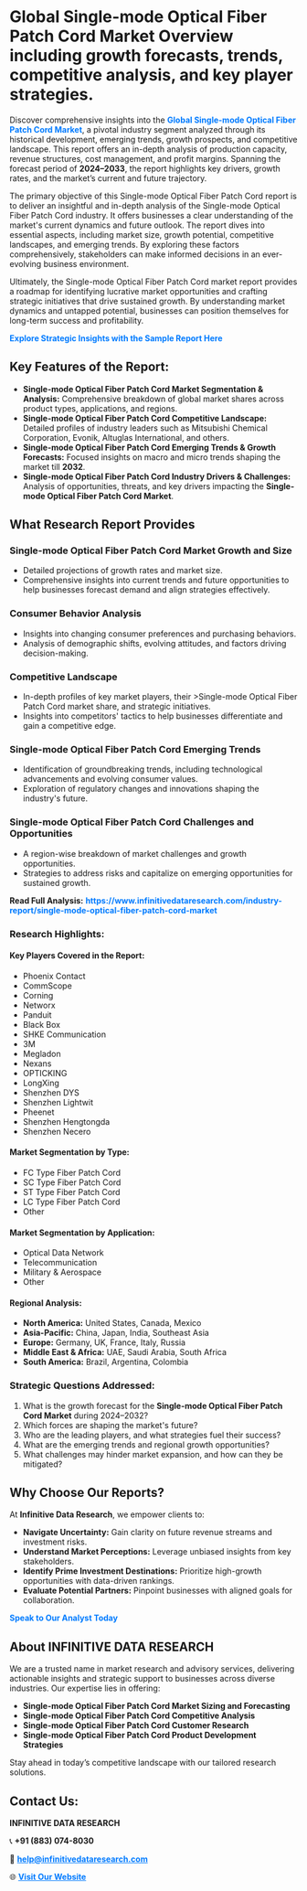<h1>Global Single-mode Optical Fiber Patch Cord Market Overview including growth forecasts, trends, competitive analysis, and key player strategies.</h1>
<p>
Discover comprehensive insights into the 
<a href="https://www.infinitivedataresearch.com/industry-report/single-mode-optical-fiber-patch-cord-market" rel="dofollow" style="color: #007BFF; text-decoration: none;"><strong>Global Single-mode Optical Fiber Patch Cord Market</strong></a>, a pivotal industry segment analyzed through its historical development, emerging trends, growth prospects, and competitive landscape. This report offers an in-depth analysis of production capacity, revenue structures, cost management, and profit margins. Spanning the forecast period of <strong>2024–2033</strong>, the report highlights key drivers, growth rates, and the market’s current and future trajectory.
</p>
<p>
The primary objective of this Single-mode Optical Fiber Patch Cord report is to deliver an insightful and in-depth analysis of the Single-mode Optical Fiber Patch Cord industry. It offers businesses a clear understanding of the market's current dynamics and future outlook. The report dives into essential aspects, including market size, growth potential, competitive landscapes, and emerging trends. By exploring these factors comprehensively, stakeholders can make informed decisions in an ever-evolving business environment.
</p>
<p>
Ultimately, the Single-mode Optical Fiber Patch Cord market report provides a roadmap for identifying lucrative market opportunities and crafting strategic initiatives that drive sustained growth. By understanding market dynamics and untapped potential, businesses can position themselves for long-term success and profitability.
</p>
<p>
<a href="https://www.infinitivedataresearch.com/request-sample/reportId=106964" style="color: #007BFF; text-decoration: none;"><strong>Explore Strategic Insights with the Sample Report Here</strong></a>
</p>

<h2>Key Features of the Report:</h2>
<ul>
<li><strong>Single-mode Optical Fiber Patch Cord Market Segmentation & Analysis:</strong> Comprehensive breakdown of global market shares across product types, applications, and regions.</li>
<li><strong>Single-mode Optical Fiber Patch Cord Competitive Landscape:</strong> Detailed profiles of industry leaders such as Mitsubishi Chemical Corporation, Evonik, Altuglas International, and others.</li>
<li><strong>Single-mode Optical Fiber Patch Cord Emerging Trends & Growth Forecasts:</strong> Focused insights on macro and micro trends shaping the market till <strong>2032</strong>.</li>
<li><strong>Single-mode Optical Fiber Patch Cord Industry Drivers & Challenges:</strong> Analysis of opportunities, threats, and key drivers impacting the <strong>Single-mode Optical Fiber Patch Cord Market</strong>.</li>
</ul>

<h2>What Research Report Provides</h2>
<h3>Single-mode Optical Fiber Patch Cord Market Growth and Size</h3>
<ul>
<li>Detailed projections of growth rates and market size.</li>
<li>Comprehensive insights into current trends and future opportunities to help businesses forecast demand and align strategies effectively.</li>
</ul>

<h3>Consumer Behavior Analysis</h3>
<ul>
<li>Insights into changing consumer preferences and purchasing behaviors.</li>
<li>Analysis of demographic shifts, evolving attitudes, and factors driving decision-making.</li>
</ul>

<h3>Competitive Landscape</h3>
<ul>
<li>In-depth profiles of key market players, their >Single-mode Optical Fiber Patch Cord market share, and strategic initiatives.</li>
<li>Insights into competitors' tactics to help businesses differentiate and gain a competitive edge.</li>
</ul>

<h3>Single-mode Optical Fiber Patch Cord Emerging Trends</h3>
<ul>
<li>Identification of groundbreaking trends, including technological advancements and evolving consumer values.</li>
<li>Exploration of regulatory changes and innovations shaping the industry's future.</li>
</ul>

<h3>Single-mode Optical Fiber Patch Cord Challenges and Opportunities</h3>
<ul>
<li>A region-wise breakdown of market challenges and growth opportunities.</li>
<li>Strategies to address risks and capitalize on emerging opportunities for sustained growth.</li>
</ul>
<p><strong>Read Full Analysis:</strong> <a href="https://www.infinitivedataresearch.com/industry-report/single-mode-optical-fiber-patch-cord-market" rel="dofollow" style="color: #007BFF; text-decoration: none;"><strong>https://www.infinitivedataresearch.com/industry-report/single-mode-optical-fiber-patch-cord-market</strong></a></p>
<h3>Research Highlights:</h3>
<h4>Key Players Covered in the Report:</h4>
<ul><li>Phoenix Contact</li><li>CommScope</li><li>Corning</li><li>Networx</li><li>Panduit</li><li>Black Box</li><li>SHKE Communication</li><li>3M</li><li>Megladon</li><li>Nexans</li><li>OPTICKING</li><li>LongXing</li><li>Shenzhen DYS</li><li>Shenzhen Lightwit</li><li>Pheenet</li><li>Shenzhen Hengtongda</li><li>Shenzhen Necero</li></ul>
<h4>Market Segmentation by Type:</h4>
<ul><li>FC Type Fiber Patch Cord</li><li>SC Type Fiber Patch Cord</li><li>ST Type Fiber Patch Cord</li><li>LC Type Fiber Patch Cord</li><li>Other</li></ul>
<h4>Market Segmentation by Application:</h4>
<ul><li>Optical Data Network</li><li>Telecommunication</li><li>Military &amp; Aerospace</li><li>Other</li></ul>

<h4>Regional Analysis:</h4>
<ul>
<li><strong>North America:</strong> United States, Canada, Mexico</li>
<li><strong>Asia-Pacific:</strong> China, Japan, India, Southeast Asia</li>
<li><strong>Europe:</strong> Germany, UK, France, Italy, Russia</li>
<li><strong>Middle East & Africa:</strong> UAE, Saudi Arabia, South Africa</li>
<li><strong>South America:</strong> Brazil, Argentina, Colombia</li>
</ul>

<h3>Strategic Questions Addressed:</h3>
<ol>
<li>What is the growth forecast for the <strong>Single-mode Optical Fiber Patch Cord Market</strong> during 2024–2032?</li>
<li>Which forces are shaping the market's future?</li>
<li>Who are the leading players, and what strategies fuel their success?</li>
<li>What are the emerging trends and regional growth opportunities?</li>
<li>What challenges may hinder market expansion, and how can they be mitigated?</li>
</ol>

<h2>Why Choose Our Reports?</h2>
<p>At <strong>Infinitive Data Research</strong>, we empower clients to:</p>
<ul>
<li><strong>Navigate Uncertainty:</strong> Gain clarity on future revenue streams and investment risks.</li>
<li><strong>Understand Market Perceptions:</strong> Leverage unbiased insights from key stakeholders.</li>
<li><strong>Identify Prime Investment Destinations:</strong> Prioritize high-growth opportunities with data-driven rankings.</li>
<li><strong>Evaluate Potential Partners:</strong> Pinpoint businesses with aligned goals for collaboration.</li>
</ul>
<p><a href="https://www.infinitivedataresearch.com/industry-report/single-mode-optical-fiber-patch-cord-market" rel="dofollow" style="color: #007BFF; text-decoration: none;"><strong>Speak to Our Analyst Today</strong></a></p>

<h2>About INFINITIVE DATA RESEARCH</h2>
<p>We are a trusted name in market research and advisory services, delivering actionable insights and strategic support to businesses across diverse industries. Our expertise lies in offering:</p>
<ul>
<li><strong>Single-mode Optical Fiber Patch Cord Market Sizing and Forecasting</strong></li>
<li><strong>Single-mode Optical Fiber Patch Cord Competitive Analysis</strong></li>
<li><strong>Single-mode Optical Fiber Patch Cord Customer Research</strong></li>
<li><strong>Single-mode Optical Fiber Patch Cord Product Development Strategies</strong></li>
</ul>
<p>Stay ahead in today’s competitive landscape with our tailored research solutions.</p>

<h2>Contact Us:</h2>
<p><strong>INFINITIVE DATA RESEARCH</strong></p>
<p>📞 <strong>+91 (883) 074-8030</strong></p>
<p>📧 <strong><a href="mailto:help@infinitivedataresearch.com" style="color: #007BFF;">help@infinitivedataresearch.com</a></strong></p>
<p>🌐 <strong><a href="https://www.infinitivedataresearch.com" rel="dofollow" style="color: #007BFF;">Visit Our Website</a></strong></p>